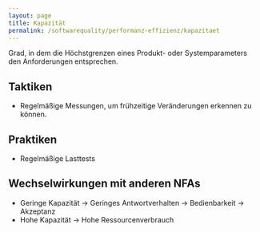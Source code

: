 ```yaml
---
layout: page
title: Kapazität
permalink: /softwarequality/performanz-effizienz/kapazitaet
---
```


Grad, in dem die Höchstgrenzen eines Produkt- oder Systemparameters den Anforderungen entsprechen.

## Taktiken

* Regelmäßige Messungen, um frühzeitige Veränderungen erkennen zu können.

## Praktiken

* Regelmäßige Lasttests

## Wechselwirkungen mit anderen NFAs

* Geringe Kapazität -> Geringes Antwortverhalten -> Bedienbarkeit -> Akzeptanz
* Hohe Kapazität -> Hohe Ressourcenverbrauch